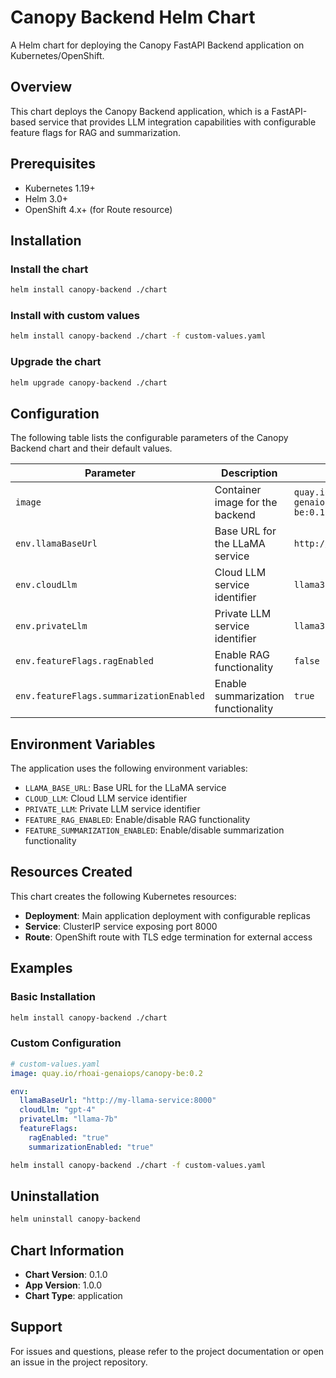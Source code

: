 # Canopy Backend Helm Chart

A Helm chart for deploying the Canopy FastAPI Backend application on Kubernetes/OpenShift.

## Overview

This chart deploys the Canopy Backend application, which is a FastAPI-based service that provides LLM integration capabilities with configurable feature flags for RAG and summarization.

## Prerequisites

- Kubernetes 1.19+
- Helm 3.0+
- OpenShift 4.x+ (for Route resource)

## Installation

### Install the chart

```bash
helm install canopy-backend ./chart
```

### Install with custom values

```bash
helm install canopy-backend ./chart -f custom-values.yaml
```

### Upgrade the chart

```bash
helm upgrade canopy-backend ./chart
```

## Configuration

The following table lists the configurable parameters of the Canopy Backend chart and their default values.

| Parameter | Description | Default |
|-----------|-------------|---------|
| `image` | Container image for the backend | `quay.io/rhoai-genaiops/canopy-be:0.1` |
| `env.llamaBaseUrl` | Base URL for the LLaMA service | `http://llama32:8000` |
| `env.cloudLlm` | Cloud LLM service identifier | `llama32` |
| `env.privateLlm` | Private LLM service identifier | `llama32` |
| `env.featureFlags.ragEnabled` | Enable RAG functionality | `false` |
| `env.featureFlags.summarizationEnabled` | Enable summarization functionality | `true` |

## Environment Variables

The application uses the following environment variables:

- `LLAMA_BASE_URL`: Base URL for the LLaMA service
- `CLOUD_LLM`: Cloud LLM service identifier
- `PRIVATE_LLM`: Private LLM service identifier
- `FEATURE_RAG_ENABLED`: Enable/disable RAG functionality
- `FEATURE_SUMMARIZATION_ENABLED`: Enable/disable summarization functionality

## Resources Created

This chart creates the following Kubernetes resources:

- **Deployment**: Main application deployment with configurable replicas
- **Service**: ClusterIP service exposing port 8000
- **Route**: OpenShift route with TLS edge termination for external access

## Examples

### Basic Installation

```bash
helm install canopy-backend ./chart
```

### Custom Configuration

```yaml
# custom-values.yaml
image: quay.io/rhoai-genaiops/canopy-be:0.2

env:
  llamaBaseUrl: "http://my-llama-service:8000"
  cloudLlm: "gpt-4"
  privateLlm: "llama-7b"
  featureFlags:
    ragEnabled: "true"
    summarizationEnabled: "true"
```

```bash
helm install canopy-backend ./chart -f custom-values.yaml
```

## Uninstallation

```bash
helm uninstall canopy-backend
```

## Chart Information

- **Chart Version**: 0.1.0
- **App Version**: 1.0.0
- **Chart Type**: application

## Support

For issues and questions, please refer to the project documentation or open an issue in the project repository.